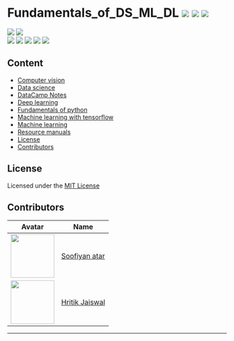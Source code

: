 # Fundamentals_of_DS_ML_DL ![](https://img.shields.io/github/forks/hritik5102/Fundamentals_of_DS_ML_DL?style=social) ![](https://img.shields.io/github/stars/hritik5102/Fundamentals_of_DS_ML_DL?style=social) ![](https://img.shields.io/github/watchers/hritik5102/Fundamentals_of_DS_ML_DL?style=social) <br>

![](https://img.shields.io/github/repo-size/hritik5102/Fundamentals_of_DS_ML_DL) ![](https://img.shields.io/github/license/hritik5102/Fundamentals_of_DS_ML_DL?color=red)<br>
![](https://img.shields.io/github/issues/hritik5102/Fundamentals_of_DS_ML_DL?color=green) ![](https://img.shields.io/github/issues-pr/hritik5102/Fundamentals_of_DS_ML_DL?color=green) ![](https://img.shields.io/github/downloads/hritik5102/Fundamentals_of_DS_ML_DL/total) ![](https://img.shields.io/github/last-commit/hritik5102/Fundamentals_of_DS_ML_DL) ![](https://img.shields.io/github/contributors/hritik5102/Fundamentals_of_DS_ML_DL)


## Content 

  - [Computer vision](#Computer-vision)
  - [Data science](#Data-science)
  - [DataCamp Notes](#DataCamp_Notes)
  - [Deep learning](#Deep-learning)
  - [Fundamentals of python](#Fundamentals-of-python)
  - [Machine learning with tensorflow](#Machine-learning-with-tensorflow)
  - [Machine learning](#Machine-learning)
  - [Resource manuals](#Resource-manuals)
  - [License](#License)
  - [Contributors](#Contributors)
  

## License

Licensed under the [MIT License](LICENSE) 

## Contributors

|     Avatar                                                      |                        Name                |
| --------------------                                            |  -------------------------------------     |
|  <img src="https://avatars.githubusercontent.com/Soofiyan" style="width:100px;height:100px" >     |                     [Soofiyan atar](https://github.com/Soofiyan)         |
|  <img src="https://avatars.githubusercontent.com/hritik5102" style="width:100px;height:100px" >         |               [Hritik Jaiswal](https://github.com/hritik5102)          |

<hr/>

